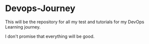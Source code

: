 # Devops-Journey
This will be the repository for all my test and tutorials for my DevOps Learning journey.

I don't promise that everything will be good. 

